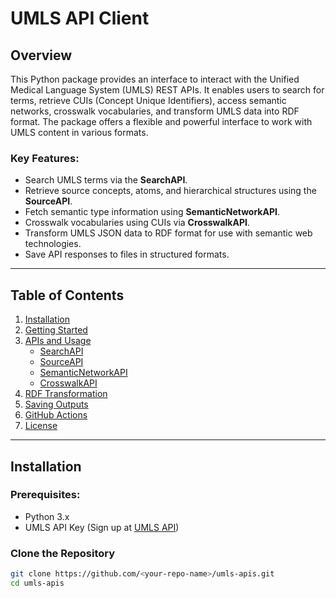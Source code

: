 # UMLS API Client

## Overview

This Python package provides an interface to interact with the Unified Medical Language System (UMLS) REST APIs. It enables users to search for terms, retrieve CUIs (Concept Unique Identifiers), access semantic networks, crosswalk vocabularies, and transform UMLS data into RDF format. The package offers a flexible and powerful interface to work with UMLS content in various formats.

### Key Features:
- Search UMLS terms via the **SearchAPI**.
- Retrieve source concepts, atoms, and hierarchical structures using the **SourceAPI**.
- Fetch semantic type information using **SemanticNetworkAPI**.
- Crosswalk vocabularies using CUIs via **CrosswalkAPI**.
- Transform UMLS JSON data to RDF format for use with semantic web technologies.
- Save API responses to files in structured formats.

---

## Table of Contents

1. [Installation](#installation)
2. [Getting Started](#getting-started)
3. [APIs and Usage](#apis-and-usage)
   - [SearchAPI](#searchapi)
   - [SourceAPI](#sourceapi)
   - [SemanticNetworkAPI](#semanticnetworkapi)
   - [CrosswalkAPI](#crosswalkapi)
4. [RDF Transformation](#rdf-transformation)
5. [Saving Outputs](#saving-outputs)
6. [GitHub Actions](#github-actions)
7. [License](#license)

---

## Installation

### Prerequisites:
- Python 3.x
- UMLS API Key (Sign up at [UMLS API](https://uts.nlm.nih.gov/uts/signup-login))

### Clone the Repository
```bash
git clone https://github.com/<your-repo-name>/umls-apis.git
cd umls-apis
